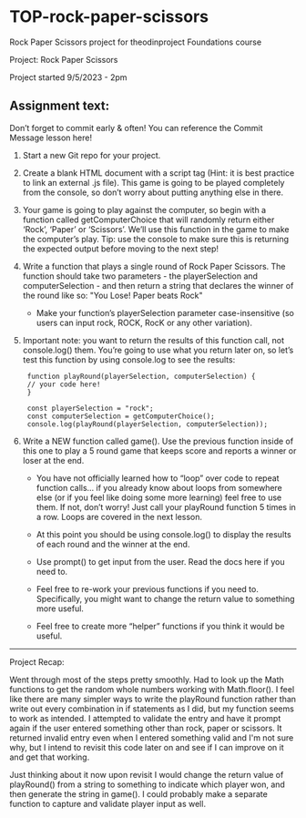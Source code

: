 # TOP-rock-paper-scissors
Rock Paper Scissors project for theodinproject Foundations course

Project: Rock Paper Scissors

Project started 9/5/2023 - 2pm

Assignment text:
-----------------------------------------------------------
Don’t forget to commit early & often! You can reference the Commit Message lesson here!

1. Start a new Git repo for your project.

2. Create a blank HTML document with a script tag (Hint: it is best practice to link an external .js file). This game is going to be played completely from the console, so don’t worry about putting anything else in there.

3. Your game is going to play against the computer, so begin with a function called getComputerChoice that will randomly return either ‘Rock’, ‘Paper’ or ‘Scissors’. We’ll use this function in the game to make the computer’s play. Tip: use the console to make sure this is returning the expected output before moving to the next step!

4. Write a function that plays a single round of Rock Paper Scissors. The function should take two parameters - the playerSelection and computerSelection - and then return a string that declares the winner of the round like so: "You Lose! Paper beats Rock"

    - Make your function’s playerSelection parameter case-insensitive (so users can input rock, ROCK, RocK or any other variation).

5. Important note: you want to return the results of this function call, not console.log() them. You’re going to use what you return later on, so let’s test this function by using console.log to see the results:

        function playRound(playerSelection, computerSelection) {
        // your code here!
        }
        
        const playerSelection = "rock";
        const computerSelection = getComputerChoice();
        console.log(playRound(playerSelection, computerSelection));

6. Write a NEW function called game(). Use the previous function inside of this one to play a 5 round game that keeps score and reports a winner or loser at the end.

    - You have not officially learned how to “loop” over code to repeat function calls… if you already know about loops from somewhere else (or if you feel like doing some more learning) feel free to use them. If not, don’t worry! Just call your playRound function 5 times in a row. Loops are covered in the next lesson.

    - At this point you should be using console.log() to display the results of each round and the winner at the end.

    - Use prompt() to get input from the user. Read the docs here if you need to.

    - Feel free to re-work your previous functions if you need to. Specifically, you might want to change the return value to something more useful.

    - Feel free to create more “helper” functions if you think it would be useful.
-----------------------------------------------------------

Project Recap:

Went through most of the steps pretty smoothly.  Had to look up the Math functions to get the random whole numbers working with Math.floor().  I feel like there are many simpler ways to write the playRound function rather than write out every combination in if statements as I did, but my function seems to work as intended.  I attempted to validate the entry and have it prompt again if the user entered something other than rock, paper or scissors.  It returned invalid entry even when I entered something valid and I'm not sure why, but I intend to revisit this code later on and see if I can improve on it and get that working.

Just thinking about it now upon revisit I would change the return value of playRound() from a string to something to indicate which player won, and then generate the string in game().  I could probably make a separate function to capture and validate player input as well.